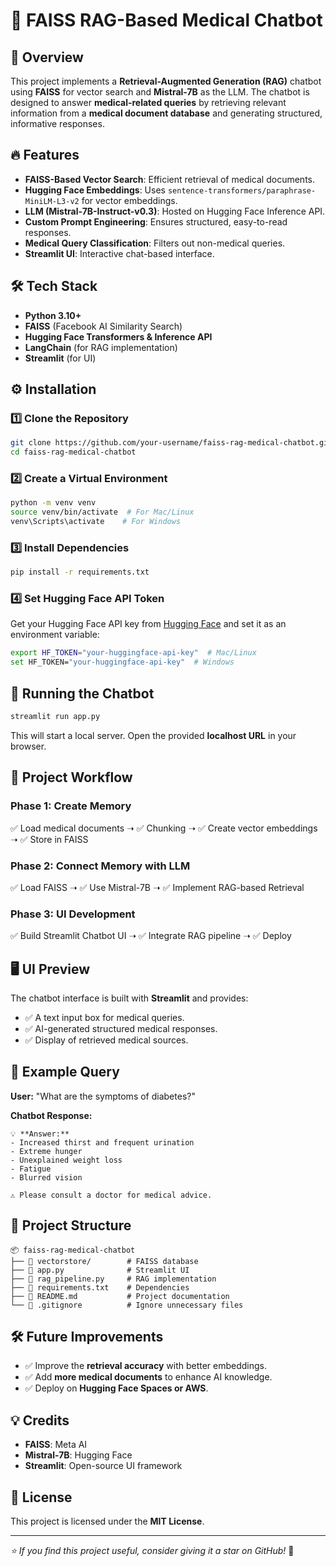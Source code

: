 # 🚀 FAISS RAG-Based Medical Chatbot

## 📌 Overview
This project implements a **Retrieval-Augmented Generation (RAG)** chatbot using **FAISS** for vector search and **Mistral-7B** as the LLM. The chatbot is designed to answer **medical-related queries** by retrieving relevant information from a **medical document database** and generating structured, informative responses.

## 🔥 Features
- **FAISS-Based Vector Search**: Efficient retrieval of medical documents.
- **Hugging Face Embeddings**: Uses `sentence-transformers/paraphrase-MiniLM-L3-v2` for vector embeddings.
- **LLM (Mistral-7B-Instruct-v0.3)**: Hosted on Hugging Face Inference API.
- **Custom Prompt Engineering**: Ensures structured, easy-to-read responses.
- **Medical Query Classification**: Filters out non-medical queries.
- **Streamlit UI**: Interactive chat-based interface.

## 🛠️ Tech Stack
- **Python 3.10+**
- **FAISS** (Facebook AI Similarity Search)
- **Hugging Face Transformers & Inference API**
- **LangChain** (for RAG implementation)
- **Streamlit** (for UI)

## ⚙️ Installation
### **1️⃣ Clone the Repository**
```sh
git clone https://github.com/your-username/faiss-rag-medical-chatbot.git
cd faiss-rag-medical-chatbot
```

### **2️⃣ Create a Virtual Environment**
```sh
python -m venv venv
source venv/bin/activate  # For Mac/Linux
venv\Scripts\activate    # For Windows
```

### **3️⃣ Install Dependencies**
```sh
pip install -r requirements.txt
```

### **4️⃣ Set Hugging Face API Token**
Get your Hugging Face API key from [Hugging Face](https://huggingface.co/settings/tokens) and set it as an environment variable:
```sh
export HF_TOKEN="your-huggingface-api-key"  # Mac/Linux
set HF_TOKEN="your-huggingface-api-key"  # Windows
```

## 🚀 Running the Chatbot
```sh
streamlit run app.py
```
This will start a local server. Open the provided **localhost URL** in your browser.

## 📜 Project Workflow
### **Phase 1: Create Memory**
✅ Load medical documents ➝ ✅ Chunking ➝ ✅ Create vector embeddings ➝ ✅ Store in FAISS

### **Phase 2: Connect Memory with LLM**
✅ Load FAISS ➝ ✅ Use Mistral-7B ➝ ✅ Implement RAG-based Retrieval

### **Phase 3: UI Development**
✅ Build Streamlit Chatbot UI ➝ ✅ Integrate RAG pipeline ➝ ✅ Deploy

## 🖥️ UI Preview
The chatbot interface is built with **Streamlit** and provides:
- ✅ A text input box for medical queries.
- ✅ AI-generated structured medical responses.
- ✅ Display of retrieved medical sources.

## 🏥 Example Query
**User:** "What are the symptoms of diabetes?"

**Chatbot Response:**
```
💡 **Answer:**
- Increased thirst and frequent urination
- Extreme hunger
- Unexplained weight loss
- Fatigue
- Blurred vision

⚠️ Please consult a doctor for medical advice.
```

## 📂 Project Structure
```
📦 faiss-rag-medical-chatbot
├── 📂 vectorstore/        # FAISS database
├── 📜 app.py              # Streamlit UI
├── 📜 rag_pipeline.py     # RAG implementation
├── 📜 requirements.txt    # Dependencies
├── 📜 README.md           # Project documentation
└── 📜 .gitignore          # Ignore unnecessary files
```

## 🛠️ Future Improvements
- ✅ Improve the **retrieval accuracy** with better embeddings.
- ✅ Add **more medical documents** to enhance AI knowledge.
- ✅ Deploy on **Hugging Face Spaces or AWS**.

## 💡 Credits
- **FAISS**: Meta AI
- **Mistral-7B**: Hugging Face
- **Streamlit**: Open-source UI framework

## 📜 License
This project is licensed under the **MIT License**.

---
_⭐ If you find this project useful, consider giving it a star on GitHub!_ 🌟

